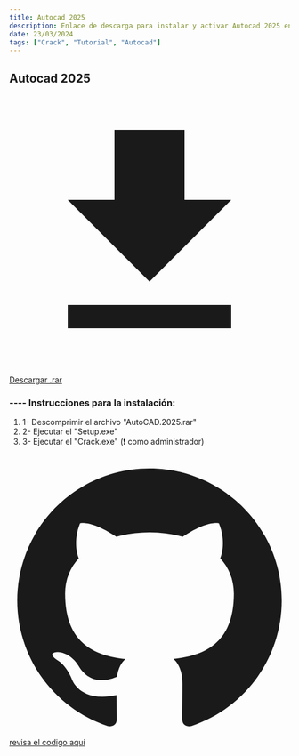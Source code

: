 ```yaml
---
title: Autocad 2025
description: Enlace de descarga para instalar y activar Autocad 2025 en Windows
date: 23/03/2024
tags: ["Crack", "Tutorial", "Autocad"]
---
```

<h2 class="place-self-start text-2xl mb-3">Autocad 2025</h2>
<a 
    class="bg-[#6e0001] rounded-lg px-3 py-2 flex gap-x-2 items-center hover:bg-[#9e0001] hover:shadow-[0_0_20px_#f008]"
    href="https://drive.usercontent.google.com/download?id=19Z159V7g2fB_W-nCyOUrxPMG-Kb4lCFW&export=download&authuser=0"
    target="_blank">
    <svg class="size-6" fill=currentColor xmlns="http://www.w3.org/2000/svg" viewBox="0 0 24 24"><path d="M5,20H19V18H5M19,9H15V3H9V9H5L12,16L19,9Z" /></svg>
    Descargar .rar</a>
<h3 class="place-self-start mt-8">---- Instrucciones para la instalación: </h3>

1. 1- Descomprimir el archivo "AutoCAD.2025.rar"
2. 2- Ejecutar el "Setup.exe"
3. 3- Ejecutar el "Crack.exe" (❗ como administrador)
<a href="https://github.com/syltr1x/mythings/blob/main/crack_acad25.rs" target="_blank" class="flex items-center place-self-end gap-x-2 text-xs opacity-80 hover:text-blue-400">
<svg class="size-4" viewBox="0 0 128 128">
    <path fill=currentColor d="M64 5.103c-33.347 0-60.388 27.035-60.388 60.388 0 26.682 17.303 49.317 41.297 57.303 3.017.56 4.125-1.31 4.125-2.905 0-1.44-.056-6.197-.082-11.243-16.8 3.653-20.345-7.125-20.345-7.125-2.747-6.98-6.705-8.836-6.705-8.836-5.48-3.748.413-3.67.413-3.67 6.063.425 9.257 6.223 9.257 6.223 5.386 9.23 14.127 6.562 17.573 5.02.542-3.903 2.107-6.568 3.834-8.076-13.413-1.525-27.514-6.704-27.514-29.843 0-6.593 2.36-11.98 6.223-16.21-.628-1.52-2.695-7.662.584-15.98 0 0 5.07-1.623 16.61 6.19C53.7 35 58.867 34.327 64 34.304c5.13.023 10.3.694 15.127 2.033 11.526-7.813 16.59-6.19 16.59-6.19 3.287 8.317 1.22 14.46.593 15.98 3.872 4.23 6.215 9.617 6.215 16.21 0 23.194-14.127 28.3-27.574 29.796 2.167 1.874 4.097 5.55 4.097 11.183 0 8.08-.07 14.583-.07 16.572 0 1.607 1.088 3.49 4.148 2.897 23.98-7.994 41.263-30.622 41.263-57.294C124.388 32.14 97.35 5.104 64 5.104z"></path>
</svg>
    revisa el codigo aquí
</a>
